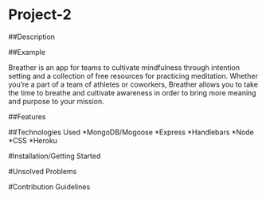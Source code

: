 # Project-2

##Description

##Example

Breather is an app for teams to cultivate mindfulness through intention setting and a collection of free resources for practicing meditation. Whether you’re a part of a team of athletes or coworkers, Breather allows you to take the time to breathe and cultivate awareness in order to bring more meaning and purpose to your mission. 

##Features


##Technologies Used
*MongoDB/Mogoose
*Express
*Handlebars
*Node
*CSS
*Heroku

#Installation/Getting Started

#Unsolved Problems

#Contribution Guidelines 
